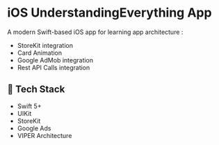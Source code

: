 # iOS UnderstandingEverything App

A modern Swift-based iOS app for learning app architecture :

- StoreKit integration
- Card Animation
- Google AdMob integration
- Rest API Calls integration


## 🚀 Tech Stack

- Swift 5+
- UIKit
- StoreKit
- Google Ads
- VIPER Architecture
